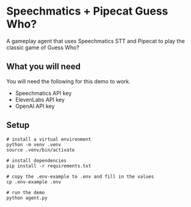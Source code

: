 # Speechmatics + Pipecat Guess Who?

A gameplay agent that uses Speechmatics STT and Pipecat to play the classic game of Guess Who?

## What you will need

You will need the following for this demo to work.

- Speechmatics API key
- ElevenLabs API key
- OpenAI API key

## Setup

```shell
# install a virtual environment
python -m venv .venv
source .venv/bin/activate

# install dependencies
pip install -r requirements.txt

# copy the .env-example to .env and fill in the values
cp .env-example .env

# run the demo
python agent.py
```
